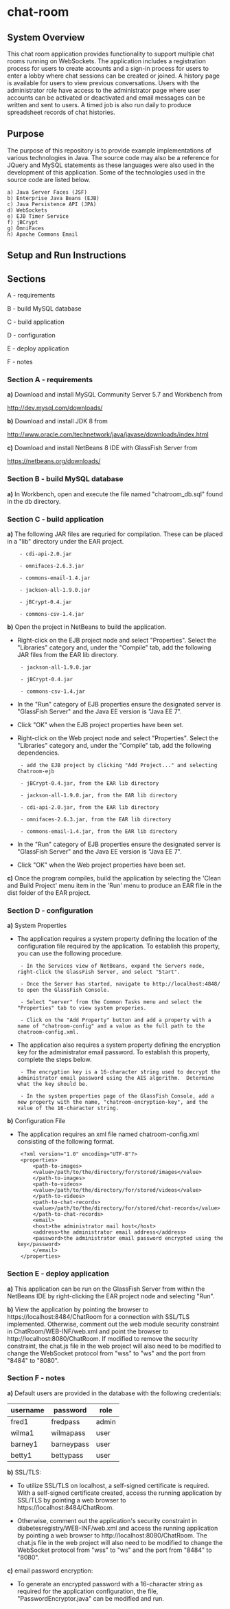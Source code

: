 # chat-room

## System Overview

This chat room application provides functionality to support multiple chat rooms running on WebSockets.  The application includes a registration process for users to create accounts and a sign-in process for users to enter a lobby where chat sessions can be created or joined.  A history page is available for users to view previous conversations.  Users with the administrator role have access to the administrator page where user accounts can be activated or deactivated and email messages can be written and sent to users.  A timed job is also run daily to produce spreadsheet records of chat histories.

## Purpose

The purpose of this repository is to provide example implementations of various technologies in Java.  The source code may also be a reference for JQuery and MySQL statements as these languages were also used in the development of this application.  Some of the technologies used in the source code are listed below.

	a) Java Server Faces (JSF)
	b) Enterprise Java Beans (EJB)
	c) Java Persistence API (JPA)
	d) WebSockets
	e) EJB Timer Service
	f) jBCrypt
	g) OmniFaces
	h) Apache Commons Email

## Setup and Run Instructions

## Sections

A - requirements

B - build MySQL database

C - build application

D - configuration

E - deploy application

F - notes


### Section A - requirements

**a)** Download and install MySQL Community Server 5.7 and Workbench from 

http://dev.mysql.com/downloads/

**b)** Download and install JDK 8 from 

http://www.oracle.com/technetwork/java/javase/downloads/index.html

**c)** Download and install NetBeans 8 IDE with GlassFish Server from

https://netbeans.org/downloads/

### Section B - build MySQL database

**a)** In Workbench, open and execute the file named "chatroom_db.sql" found in the db directory.

### Section C - build application

**a)** The following JAR files are requried for compilation.  These can be placed in a "lib" directory under the EAR project.

		- cdi-api-2.0.jar
		
		- omnifaces-2.6.3.jar

		- commons-email-1.4.jar
		
		- jackson-all-1.9.0.jar

		- jBCrypt-0.4.jar
		
		- commons-csv-1.4.jar


**b)** Open the project in NetBeans to build the application.

 - Right-click on the EJB project node and select "Properties". Select the "Libraries" category and, under the "Compile" tab, add the following JAR files from the EAR lib directory.
		
		- jackson-all-1.9.0.jar

		- jBCrypt-0.4.jar
		
		- commons-csv-1.4.jar

 - In the "Run" category of EJB properties ensure the designated server is "GlassFish Server" and the Java EE version is "Java EE 7".

 - Click "OK" when the EJB project properties have been set.

 - Right-click on the Web project node and select "Properties". Select the "Libraries" category and, under the "Compile" tab, add the following dependencies.
		
		- add the EJB project by clicking "Add Project..." and selecting Chatroom-ejb

		- jBCrypt-0.4.jar, from the EAR lib directory
		
		- jackson-all-1.9.0.jar, from the EAR lib directory

		- cdi-api-2.0.jar, from the EAR lib directory
		
		- omnifaces-2.6.3.jar, from the EAR lib directory

		- commons-email-1.4.jar, from the EAR lib directory

 - In the "Run" category of EJB properties ensure the designated server is "GlassFish Server" and the Java EE version is "Java EE 7".

 - Click "OK" when the Web project properties have been set.

**c)** Once the program compiles, build the application by selecting the 'Clean and Build Project' menu item in the 'Run' menu to produce an EAR file in the dist folder of the EAR project.

### Section D - configuration

**a)** System Properties

 - The application requires a system property defining the location of the configuration file required by the application.  To establish this property, you can use the following procedure.

		- In the Services view of NetBeans, expand the Servers node, right-click the GlassFish Server, and select "Start".

		- Once the Server has started, navigate to http://localhost:4848/ to open the GlassFish Console.

		- Select "server" from the Common Tasks menu and select the "Properties" tab to view system properies.

		- Click on the "Add Property" button and add a property with a name of "chatroom-config" and a value as the full path to the chatroom-config.xml.

 - The application also requires a system property defining the encryption key for the administrator email password.  To establish this property, complete the steps below.

		- The encryption key is a 16-character string used to decrypt the administrator email password using the AES algorithm.  Determine what the key should be.

		- In the system properties page of the GlassFish Console, add a new property with the name, "chatroom-encryption-key", and the value of the 16-character string.


**b)** Configuration File

 - The application requires an xml file named chatroom-config.xml consisting of the following format.

		<?xml version="1.0" encoding="UTF-8"?>
		<properties>
		    <path-to-images>
			<value>/path/to/the/directory/for/stored/images</value>
		    </path-to-images>
		    <path-to-videos>
			<value>/path/to/the/directory/for/stored/videos</value>
		    </path-to-videos>
		    <path-to-chat-records>
			<value>/path/to/the/directory/for/stored/chat-records</value>
		    </path-to-chat-records>
		    <email>
			<host>the administrator mail host</host>
			<address>the administrator email address</address>
			<password>the administrator email password encrypted using the key</password>
		    </email>
		</properties>

### Section E - deploy application

**a)** This application can be run on the GlassFish Server from within the NetBeans IDE by  right-clicking the EAR project node and selecting "Run".

**b)** View the application by pointing the browser to https://localhost:8484/ChatRoom for a connection with SSL/TLS implemented.  Otherwise, comment out the web module security constraint in ChatRoom/WEB-INF/web.xml and point the browser to http://localhost:8080/ChatRoom.  If modified to remove the security constraint, the chat.js file in the web project will also need to be modified to change the WebSocket protocol from "wss" to "ws" and the port from "8484" to "8080".
	

### Section F - notes

**a)** Default users are provided in the database with the following credentials:

| username  | password | role |
| --------- | -------- | ---- |
| fred1  | fredpass | admin |
| wilma1  | wilmapass  | user |
| barney1  | barneypass  | user |
| betty1  | bettypass  | user |

**b)** SSL/TLS:

 - To utilize SSL/TLS on localhost, a self-signed certificate is required.  With a self-signed certificate created, access the running application by SSL/TLS by pointing a web browser to https://localhost:8484/ChatRoom.

 - Otherwise, comment out the application's security constraint in diabetesregistry/WEB-INF/web.xml and access the running application by pointing a web browser to http://localhost:8080/ChatRoom.  The chat.js file in the web project will also need to be modified to change the WebSocket protocol from "wss" to "ws" and the port from "8484" to "8080".

**c)** email password encryption:

 - To generate an encrypted password with a 16-character string as required for the application configuration, the file, "PasswordEncryptor.java" can be modified and run.



